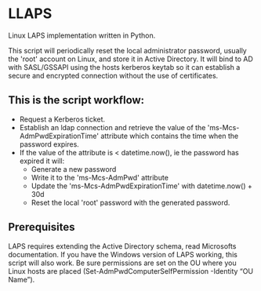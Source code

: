 # LLAPS
Linux LAPS implementation written in Python.

This script will periodically reset the local administrator password, usually the 'root' account on Linux, and store it in Active Directory. It will bind to AD with SASL/GSSAPI using the hosts kerberos keytab so it can establish a secure and encrypted connection without the use of certificates.

## This is the script workflow:
* Request a Kerberos ticket.
* Establish an ldap connection and retrieve the value of the 'ms-Mcs-AdmPwdExpirationTime' attribute which contains the time when the password expires.
* If the value of the attribute is < datetime.now(), ie the password has expired it will:
  * Generate a new password
  * Write it to the 'ms-Mcs-AdmPwd' attribute
  * Update the 'ms-Mcs-AdmPwdExpirationTime' with datetime.now() + 30d
  * Reset the local 'root' password with the generated password.

## Prerequisites
LAPS requires extending the Active Directory schema, read Microsofts documentation. If you have the Windows version of LAPS working, this script will also work.
Be sure permissions are set on the OU where you Linux hosts are placed (Set-AdmPwdComputerSelfPermission -Identity “OU Name”).
